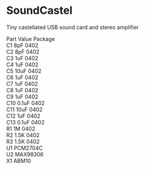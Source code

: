 # SoundCastel
Tiny castellated USB sound card and stereo amplifier


Part	Value	Package  
C1		8pF		0402  
C2		8pF		0402  
C3		1uF		0402  
C4		1uF		0402  
C5		10uF	0402  
C6		1uF		0402  
C7		1uF		0402  
C8		1uF		0402  
C9		1uF		0402  
C10		0.1uF	0402  
C11		10uF	0402  
C12		1uF		0402  
C13		0.1uF	0402  
R1		1M		0402  
R2		1.5K	0402  
R3		1.5K	0402  
U1		PCM2704C  
U2		MAX98306  
X1		ABM10  
